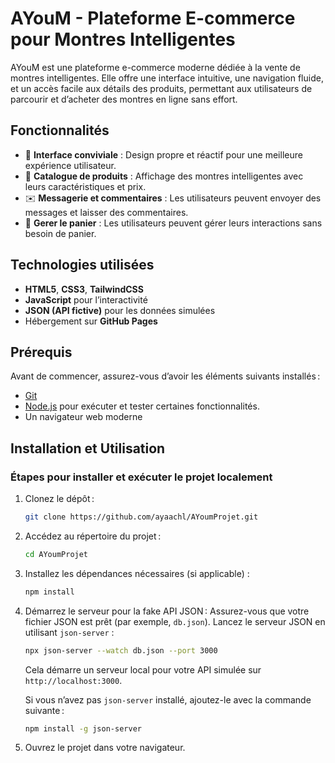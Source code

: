 
# AYouM - Plateforme E-commerce pour Montres Intelligentes

AYouM est une plateforme e-commerce moderne dédiée à la vente de montres intelligentes. Elle offre une interface intuitive, une navigation fluide, et un accès facile aux détails des produits, permettant aux utilisateurs de parcourir et d’acheter des montres en ligne sans effort.

## Fonctionnalités

- 🌟 **Interface conviviale** : Design propre et réactif pour une meilleure expérience utilisateur.
- 🛒 **Catalogue de produits** : Affichage des montres intelligentes avec leurs caractéristiques et prix.
- ✉️ **Messagerie et commentaires** : Les utilisateurs peuvent envoyer des messages et laisser des commentaires.
- 📂 **Gerer le panier** : Les utilisateurs peuvent gérer leurs interactions sans besoin de panier.

## Technologies utilisées

- **HTML5**, **CSS3**, **TailwindCSS**
- **JavaScript** pour l’interactivité
- **JSON (API fictive)** pour les données simulées
- Hébergement sur **GitHub Pages**

## Prérequis

Avant de commencer, assurez-vous d’avoir les éléments suivants installés :
- [Git](https://git-scm.com/)
- [Node.js](https://nodejs.org/) pour exécuter et tester certaines fonctionnalités.
- Un navigateur web moderne

## Installation et Utilisation

### Étapes pour installer et exécuter le projet localement

1. Clonez le dépôt :
   ```bash
   git clone https://github.com/ayaachl/AYoumProjet.git
   ```

2. Accédez au répertoire du projet :
   ```bash
   cd AYoumProjet
   ```

3. Installez les dépendances nécessaires (si applicable) :
   ```bash
   npm install
   ```

4. Démarrez le serveur pour la fake API JSON :
   Assurez-vous que votre fichier JSON est prêt (par exemple, `db.json`).
   Lancez le serveur JSON en utilisant `json-server` :
   ```bash
   npx json-server --watch db.json --port 3000
   ```
   Cela démarre un serveur local pour votre API simulée sur `http://localhost:3000`.

   Si vous n’avez pas `json-server` installé, ajoutez-le avec la commande suivante :
   ```bash
   npm install -g json-server
   ```

5. Ouvrez le projet dans votre navigateur.
